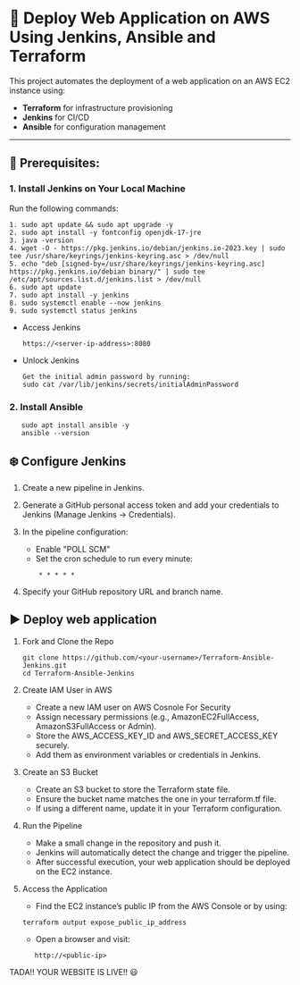 # :rocket: Deploy Web Application on AWS Using Jenkins, Ansible and Terraform

This project automates the deployment of a web application on an AWS EC2 instance using:
    
-  **Terraform** for infrastructure provisioning
-  **Jenkins** for CI/CD
-  **Ansible** for configuration management

---

## :bookmark: Prerequisites: 

### 1. Install Jenkins on Your Local Machine

  Run the following commands: 

    1. sudo apt update && sudo apt upgrade -y
    2. sudo apt install -y fontconfig openjdk-17-jre
    3. java -version
    4. wget -O - https://pkg.jenkins.io/debian/jenkins.io-2023.key | sudo tee /usr/share/keyrings/jenkins-keyring.asc > /dev/null
    5. echo "deb [signed-by=/usr/share/keyrings/jenkins-keyring.asc] https://pkg.jenkins.io/debian binary/" | sudo tee /etc/apt/sources.list.d/jenkins.list > /dev/null
    6. sudo apt update
    7. sudo apt install -y jenkins
    8. sudo systemctl enable --now jenkins
    9. sudo systemctl status jenkins
    
- Access Jenkins
	```
    https://<server-ip-address>:8080
- Unlock Jenkins
    ```
    Get the initial admin password by running:
	sudo cat /var/lib/jenkins/secrets/initialAdminPassword

### 2. Install Ansible

 ```
    sudo apt install ansible -y
    ansible --version 
 ```

 ## :snowflake: Configure Jenkins

 1. Create a new pipeline in Jenkins.
 2. Generate a GitHub personal access token and add your credentials to Jenkins (Manage Jenkins → Credentials).
 3. In the pipeline configuration: 
    - Enable "POLL SCM"
    - Set the cron schedule to run every minute:
    
    ```
        * * * * *
    ```
4. Specify your GitHub repository URL and branch name.

 ## :arrow_forward: Deploy web application

 1. Fork and Clone the Repo
    ```
    git clone https://github.com/<your-username>/Terraform-Ansible-Jenkins.git
    cd Terraform-Ansible-Jenkins
    ```

 2. Create IAM User in AWS
    
    - Create a new IAM user on AWS Cosnole For Security
    - Assign necessary permissions (e.g., AmazonEC2FullAccess, AmazonS3FullAccess or Admin).
    - Store the AWS_ACCESS_KEY_ID and AWS_SECRET_ACCESS_KEY securely.
    - Add them as environment variables or credentials in Jenkins.

 3. Create an S3 Bucket
    
    - Create an S3 bucket to store the Terraform state file.
    - Ensure the bucket name matches the one in your terraform.tf file.
    - If using a different name, update it in your Terraform configuration.

 4. Run the Pipeline
    
    - Make a small change in the repository and push it.
    - Jenkins will automatically detect the change and trigger the pipeline.
    - After successful execution, your web application should be deployed on the EC2 instance.

 5. Access the Application
    
    - Find the EC2 instance’s public IP from the AWS Console or by using:

    ```
    terraform output expose_public_ip_address
    ```
    - Open a browser and visit:
    
    ```
       http://<public-ip>
    ```

TADA!! YOUR WEBSITE IS LIVE!! :smiley:
